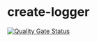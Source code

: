 # create-logger
[![Quality Gate Status](https://sonarcloud.io/api/project_badges/measure?project=MilesArtemius_create-logger&metric=alert_status)](https://sonarcloud.io/dashboard?id=MilesArtemius_create-logger)
